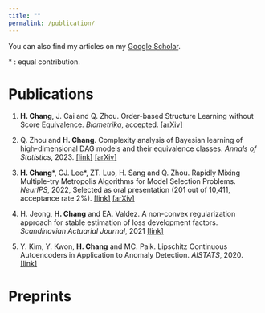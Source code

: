 ```yaml
---
title: ""
permalink: /publication/
---
```


You can also find my articles on my [Google Scholar](https://scholar.google.com/citations?user=L1q0YQcAAAAJ).

\* : equal contribution.

Publications
======



1. **H. Chang**, J. Cai and Q. Zhou. Order-based Structure Learning without Score Equivalence. *Biometrika*, accepted. [[arXiv]](https://arxiv.org/abs/2202.05150)

2. Q. Zhou and **H. Chang**. Complexity analysis of Bayesian learning of high-dimensional DAG models and their equivalence classes. *Annals of Statistics*, 2023. [[link]](https://projecteuclid.org/journals/annals-of-statistics/volume-51/issue-3/Complexity-analysis-of-Bayesian-learning-of-high-dimensional-DAG-models/10.1214/23-AOS2280.full)
[[arXiv]](https://arxiv.org/abs/2101.04084)

3. **H. Chang**\*, CJ. Lee\*, ZT. Luo, H. Sang and Q. Zhou.  Rapidly Mixing Multiple-try Metropolis Algorithms for Model Selection Problems. *NeurIPS*, 2022, Selected as oral presentation (201 out of 10,411, acceptance rate 2\%). [[link]](https://proceedings.neurips.cc/paper_files/paper/2022/file/a600cdf3a53f93bcb85cb37343a8d831-Paper-Conference.pdf)
[[arXiv]](https://arxiv.org/abs/2207.00689)

4. H. Jeong, **H. Chang** and EA. Valdez. A non-convex regularization approach for stable estimation of loss development factors. *Scandinavian Actuarial Journal*, 2021 [[link]](https://www.tandfonline.com/doi/full/10.1080/03461238.2021.1882550)

5. Y. Kim, Y. Kwon, **H. Chang** and MC. Paik. Lipschitz Continuous Autoencoders in Application to Anomaly Detection. *AISTATS*, 2020. [[link]](http://proceedings.mlr.press/v108/kim20c/kim20c.pdf)





Preprints
======


